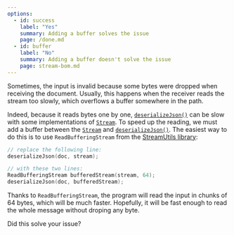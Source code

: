 ```yaml
---
options:
  - id: success
    label: "Yes"
    summary: Adding a buffer solves the issue
    page: /done.md
  - id: buffer
    label: "No"
    summary: Adding a buffer doesn't solve the issue
    page: stream-bom.md
---
```


Sometimes, the input is invalid because some bytes were dropped when receiving the document.
Usually, this happens when the receiver reads the stream too slowly, which overflows a buffer somewhere in the path.

Indeed, because it reads bytes one by one, [`deserializeJson()`](/v6/api/json/deserializejson/) can be slow with some implementations of [`Stream`](https://www.arduino.cc/reference/en/language/functions/communication/stream/). To speed up the reading, we must add a buffer between the [`Stream`](https://www.arduino.cc/reference/en/language/functions/communication/stream/) and [`deserializeJson()`](/v6/api/json/deserializejson/). The easiest way to do this is to use `ReadBufferingStream` from the [StreamUtils library](https://github.com/bblanchon/ArduinoStreamUtils):

```c++
// replace the following line:
deserializeJson(doc, stream);

// with these two lines:
ReadBufferingStream bufferedStream(stream, 64);
deserializeJson(doc, bufferedStream);
```

Thanks to `ReadBufferingStream`, the program will read the input in chunks of 64 bytes, which will be much faster.
Hopefully, it will be fast enough to read the whole message without droping any byte.

Did this solve your issue?
